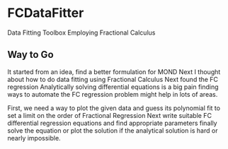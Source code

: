 # FCDataFitter
Data Fitting Toolbox Employing Fractional Calculus 

## Way to Go

It started from an idea, find a better formulation for MOND Next I thought about how to do data fitting using Fractional Calculus Next found the FC regression Analytically solving differential equations is a big pain finding ways to automate the FC regression problem might help in lots of areas.

First, we need a way to plot the given data and guess its polynomial fit to set a limit on the order of Fractional Regression Next write suitable FC differential regression equations and find appropriate parameters finally solve the equation or plot the solution if the analytical solution is hard or nearly impossible.
